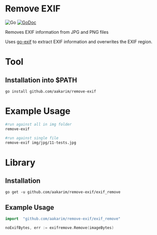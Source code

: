 # Remove EXIF
![Go](https://github.com/aakarim/remove-exif/workflows/Go/badge.svg)
[![GoDoc](https://godoc.org/github.com/aakarim/remove-exif/exif_remove?status.svg)](https://godoc.org/github.com/aakarim/remove-exif/exif_remove)


Removes EXIF information from JPG and PNG files

Uses [go-exif](https://github.com/dsoprea/go-exif) to extract EXIF information and overwrites the EXIF region.

# Tool
## Installation into $PATH
`go install github.com/aakarim/remove-exif`

# Example Usage

```bash
#run against all in img folder
remove-exif

#run against single file
remove-exif img/jpg/11-tests.jpg
```

# Library
## Installation
`go get -u github.com/aakarim/remove-exif/exif_remove`
## Example Usage
```go
import 	"github.com/aakarim/remove-exif/exif_remove"

noExifBytes, err := exifremove.Remove(imageBytes)
```
